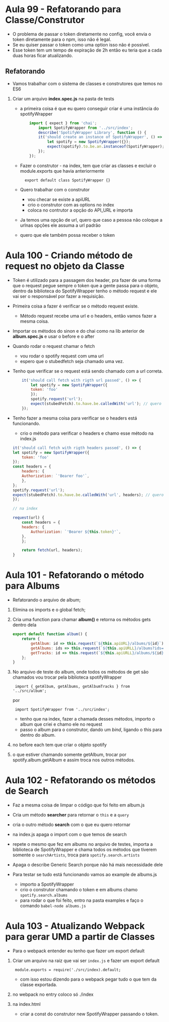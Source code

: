 # Aula 99 - Refatorando para Classe/Construtor


- O problema de passar o token diretamente no config, você envia o token diretamente para o npm, isso não é legal.
- Se eu quiser passar o token como uma option isso não é possível.
- Esse token tem um tempo de expiração de 2h então eu teria que a cada duas horas ficar atualizando.

## Refatorando

- Vamos trabalhar com o sistema de classes e construtores que temos no ES6

1. Criar um arquivo **index.spec.js** na pasta de tests
    - a primeira coisa é que eu quero conseguir criar é uma instância do spotifyWrapper

        ```js
            import { expect } from 'chai';
                import SpotifyWrapper from '../src/index';
                describe('SpotifyWrapper Library', function () {
                it('should create an instance of SpotifyWrapper', () => {
                    let spotify = new SpotifyWrapper({});
                    expect(spotify).to.be.an.instanceof(SpotifyWrapper);
                });
            });
        ```
    - Fazer o construtor - na index, tem que criar as classes e excluir o module.exports que havia anteriormente

            export default class SpotifyWrapper {}
    
    - Quero trabalhar com o construtor
        - vou checar se existe a apiURL
        - crio o construtor com as options no index
        - coloca no contrutor a opção do API_URL e importa
    
    - Ja temos uma opção de url, quero que caso a pessoa não coloque a urlnas opções ele assuma a url padrão
    - quero que ele também possa receber o token



# Aula 100 - Criando método de request no objeto da Classe

- Token é utilizado para a passagem dos header, pra fazer de uma forma que o request pegue sempre o token que a gente passa para o objeto, dentro da biblioteca do SpotifyWrapper tenho o método request e ele vai ser o responsável por fazer a requisição.

- Primeira coisa a fazer é verificar se o método request existe.
    - Método request recebe uma url e o headers, então vamos fazer a mesma coisa.

- Importar os métodos do sinon e do chai como na lib anterior de **album.spec.js** e usar o before e o after
- Quando rodar o request chamar o fetch
    - vou rodar o spotify request com uma url
    - espero que o stubedfetch seja chamado uma vez.

- Tenho que verificar se o request está sendo chamado com a url correta.

    ```js
        it('should call fetch with rigth url passed', () => {
            let spotify = new SpotifyWrapper({
            token: 'foo'
            });
            spotify.request('url');
            expect(stubedFetch).to.have.be.calledWith('url'); // quero que seja chamado passsando essa irl
        });
    ```


- Tenho fazer a mesma coisa para verificar se o headers está funcionando.

    - crio o método para verificar o headers e chamo esse método na index.js

    ```js
    it('should call fetch with rigth headers passed', () => {
    let spotify = new SpotifyWrapper({
        token: 'foo'
    });
    const headers = {
        headers: {
        Authorization: `'Bearer foo'`,
        },
    };
    spotify.request('url');
    expect(stubedFetch).to.have.be.calledWith('url', headers); // quero que seja chamado passsando essa irl
    });

    // na index
    
    request(url) {
        const headers = {
        headers: {
            Authorization: `'Bearer ${this.token}'`,
        },
        };

        return fetch(url, headers);
    }
    ```

# Aula 101 - Refatorando o método para Albums

- Refatorando o arquivo de album;

1. Elimina os imports e o global fetch;
2. Cria uma function para chamar **album()** e retorna os métodos gets dentro dela

    ```js
    export default function album() {
        return {
            getAlbum: id => this.request(`${this.apiURL}/albums/${id}`), // estou chamando um id, então ele vai chamar o this.request passando a url
            getAlbums: ids => this.request(`${this.apiURLL}/albums?ids=${ids}`),
            getTracks: id => this.request(`${this.apiURLL}/albums/${id}/tracks`),
        };
    }
    ```

3. No arquivo de teste do album, onde todos os métodos de get são chamados vou trocar pela biblioteca spotifyWrapper

        import { getAlbum, getAlbums, getAlbumTracks } from '../src/album';

    por

        import SpotifyWrapper from '../src/index';

    - tenho que na index, fazer a chamada desses métodos, importo o album que criei e chamo ele no request
    - passo o album para o construtor, dando um _bind_, ligando o this para dentro do album.

4. no before each tem que criar o objeto spotify
5. o que estiver chamando somente getAlbum, trocar por spotify.album.getAlbum e assim troca nos outros métodos.



# Aula 102 - Refatorando os métodos de Search

- Faz a mesma coisa de limpar o código que foi feito em album.js
- Cria um método **searcher** para retornar o `this` e a `query`
- cria o outro método **search** com o que eu quero retornar
- na index.js apaga o import com o que temos de search
- repete o mesmo que fez em albums no arquivo de testes, importa a biblioteca de SpotifyWrapper e chama todos os métodos que tiverem somente o `searchArtists`, troca para `spotify.search.artists`
- Apaga o describe Generic Search porque não há mais necessidade dele


- Para testar se tudo está funcionando vamos ao example de albums.js

    - importo a SpotifyWrapper
    - crio o construtor chamando o token e em albums chamo ``spotify.search.albums``
    - para rodar o que foi feito, entro na pasta examples e faço o comando ``babel-node albums.js``



# Aula 103 - Atualizando Webpack para gerar UMD a partir de Classes

- Para o webpack entender eu tenho que fazer um export default

1. Criar um arquivo na raiz que vai ser `index.js` e fazer um export default

        module.exports = require('./src/index).default;

    - com isso estou dizendo para o webpack pegar tudo o que tem da classe exportada.

2. no webpack no entry coloco só ./index
3. na index.html
    - criar a const do construtor new SpotifyWrapper passando o token.